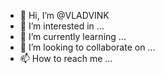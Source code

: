 - 👋 Hi, I’m @VLADVINK
- 👀 I’m interested in ...
- 🌱 I’m currently learning ...
- 💞️ I’m looking to collaborate on ...
- 📫 How to reach me ...

<!---
VLADVINK/VLADVINK is a ✨ special ✨ repository because its `README.md` (this file) appears on your GitHub profile.
You can click the Preview link to take a look at your changes.
--->
